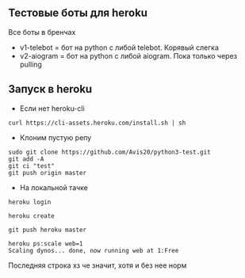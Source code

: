 ## Тестовые боты для heroku

Все боты в бренчах
* v1-telebot = бот на python с либой telebot. Корявый слегка
* v2-aiogram = бот на python с либой aiogram. Пока только через pulling

## Запуск в heroku

- Если нет heroku-cli

```
curl https://cli-assets.heroku.com/install.sh | sh
```

- Клоним пустую репу

```
sudo git clone https://github.com/Avis20/python3-test.git
git add -A
git ci "test"
git push origin master
```

- На локальной тачке

```
heroku login
```

```
heroku create
```

```
git push heroku master
```

```
heroku ps:scale web=1
Scaling dynos... done, now running web at 1:Free
```

Последняя строка хз че значит, хотя и без нее норм

